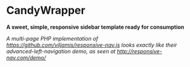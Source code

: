 # CandyWrapper
**A sweet, simple, responsive sidebar template ready for consumption**

*A multi-page PHP implementation of https://github.com/viljamis/responsive-nav.js*
*looks exactly like their advanced-left-navigation demo, as seen at http://responsive-nav.com/demo/*
